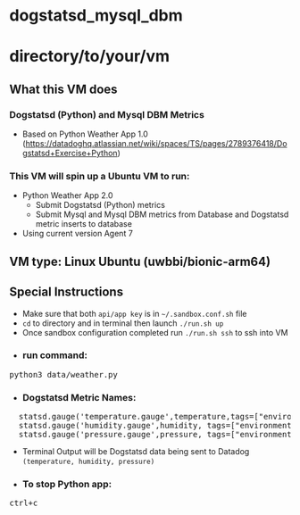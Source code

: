 # dogstatsd_mysql_dbm


# directory/to/your/vm

## What this VM does
### <h3>Dogstatsd (Python) and Mysql DBM Metrics</h3>
- Based on Python Weather App 1.0
(https://datadoghq.atlassian.net/wiki/spaces/TS/pages/2789376418/Dogstatsd+Exercise+Python)<p></p>


### This VM will spin up a Ubuntu VM to run:
- Python Weather App 2.0 
  - Submit Dogstatsd (Python) metrics
  - Submit Mysql and Mysql DBM metrics from Database and Dogstatsd metric inserts to database
- Using current version Agent 7

## VM type: Linux Ubuntu (uwbbi/bionic-arm64)

## Special Instructions

- Make sure that both `api/app key` is in `~/.sandbox.conf.sh` file
- `cd` to directory and in terminal then launch `./run.sh up`
- Once sandbox configuration completed run `./run.sh ssh` to ssh into VM
- ### run command:
<pre>python3 data/weather.py</pre>
- <h3>Dogstatsd Metric Names:</h3>
<pre>
  statsd.gauge('temperature.gauge',temperature,tags=["environment:dev"])  #temperature.gauge
  statsd.gauge('humidity.gauge',humidity, tags=["environment:dev"])       #humidity.gauge
  statsd.gauge('pressure.gauge',pressure, tags=["environment:dev"])       #pressure.gauge</pre>
- Terminal Output will be Dogstatsd data being sent to Datadog `(temperature, humidity, pressure)`
- ### To stop Python app:
<pre>ctrl+c</pre>